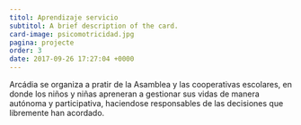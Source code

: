 ```yaml
---
titol: Aprendizaje servicio
subtitol: A brief description of the card.
card-image: psicomotricidad.jpg
pagina: projecte
order: 3
date: 2017-09-26 17:27:04 +0000
---
```

Arcádia se organiza a  pratir de la Asamblea y las cooperativas escolares, en donde los niños y niñas apreneran a gestionar sus vidas de manera autónoma y participativa, haciendose responsables de las decisiones que libremente han acordado.
